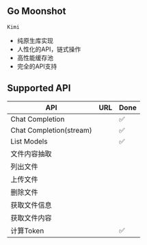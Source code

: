 ## Go Moonshot

`Kimi`

- 纯原生库实现
- 人性化的API，链式操作
- 高性能缓存池
- 完全的API支持

## Supported API

| API                     | URL | Done |
|-------------------------|-----|------|
| Chat Completion         |     | ✅    |
| Chat Completion(stream) |     | ✅    |
| List Models             |     | ✅    |
| 文件内容抽取                  |     |      |
| 列出文件                    |     |      |
| 上传文件                    |     |      |
| 删除文件                    |     |      |
| 获取文件信息                  |     |      |
| 获取文件内容                  |     |      |
| 计算Token                 |     | ✅    |

